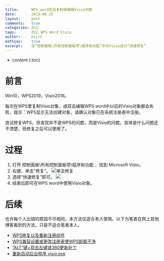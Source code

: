 ```yaml
---
title:		WPS_word无法复制或编辑Visio对象
date:		2019-06-25
layout:		post
comments:	true
categories: 办公
tags:		办公 WPS Word Visio
author:		Esirn
mathjax:	true
excerpt: 	在“控制面板\所有控制面板项\程序和功能”中对Visio进行“快速修复”
---
```

* content
{:toc}

# 前言
Win10，WPS2019，Visio2016。

每次在WPS里复制Visio对象，或双击编辑WPS word中以前的Visio对象都会失败，提示：WPS显示无法创建对象，请确认对象已在系统注册表中注册。

尝试修复WPS，但发现并不是WPS的问题，而是Visio的问题。具体是什么问题还不清楚，但修复之后可以使用了。

# 过程
1. 打开 控制面板\所有控制面板项\程序和功能 ，找到 Microsoft Visio。
2. 右键，单击“修复”。
![单击修复](https://img2018.cnblogs.com/blog/1672368/201906/1672368-20190625071407531-390653082.png)
3. 选择“快速修复”即可。
![](https://img2018.cnblogs.com/blog/1672368/201906/1672368-20190625071546356-974474542.png)
4. 结束后即可在WPS word中使用Visio对象。

# 后续
也许每个人出错的原因不尽相同，本方法仅适合本人使用。以下为笔者在网上其他博客看到的方法，只是不适合笔者本人。
- [WPS修复以及重新注册组件](https://jingyan.baidu.com/article/e3c78d646925903c4c85f5f4.html)
- [WPS兼容设置或更改注册表使WPS卸载干净](https://www.cnblogs.com/herd/p/5508296.html)
- [”ALT”键+双击左键或360更新补丁](https://blog.csdn.net/cv_jason/article/details/80982647)
- [重新启动后台程序 visio.exe](http://blog.sina.com.cn/s/blog_6dab2cbe0102wcl4.html)